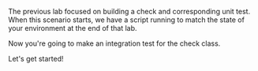 The previous lab focused on building a check and corresponding unit test. When this scenario starts, we have a script running to match the state of your environment at the end of that lab.

Now you're going to make an integration test for the check class.

Let's get started!